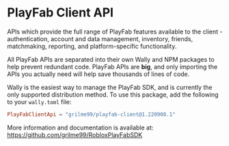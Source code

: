 # PlayFab Client API

APIs which provide the full range of PlayFab features available to the client - authentication, account and data management, inventory, friends, matchmaking, reporting, and platform-specific functionality.

All PlayFab APIs are separated into their own Wally and NPM packages to help prevent redundant code.
PlayFab APIs are **big**, and only importing the APIs you actually need will help save thousands of lines of code.

Wally is the easiest way to manage the PlayFab SDK, and is currently the only supported distribution method.
To use this package, add the following to your `wally.toml` file:

```toml
PlayFabClientApi = "grilme99/playfab-client@1.220908.1"
```

More information and documentation is available at:
https://github.com/grilme99/RobloxPlayFabSDK
